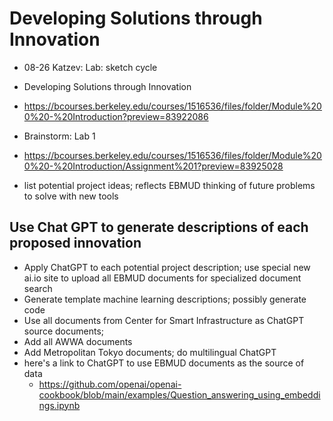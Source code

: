 
# Developing Solutions through Innovation
- 08-26 Katzev: Lab: sketch cycle
- Developing Solutions through Innovation
- https://bcourses.berkeley.edu/courses/1516536/files/folder/Module%200%20-%20Introduction?preview=83922086
- Brainstorm: Lab 1
- https://bcourses.berkeley.edu/courses/1516536/files/folder/Module%200%20-%20Introduction/Assignment%201?preview=83925028

- list potential project ideas; reflects EBMUD thinking of future problems to solve with new tools

## Use Chat GPT to generate descriptions of each proposed innovation
- Apply ChatGPT to each potential project description; use special new ai.io site to upload all EBMUD documents for specialized document search
- Generate template machine learning descriptions; possibly generate code
- Use all documents from Center for Smart Infrastructure as ChatGPT source documents; 
- Add all AWWA documents
- Add Metropolitan Tokyo documents; do multilingual ChatGPT
- here's a link to ChatGPT to use EBMUD documents as the source of data
    - https://github.com/openai/openai-cookbook/blob/main/examples/Question_answering_using_embeddings.ipynb
    
